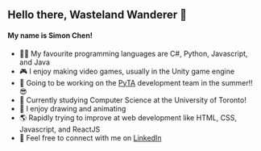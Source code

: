 ## Hello there, Wasteland Wanderer 👋
#### My name is Simon Chen!
- 👨‍💻 My favourite programming languages are C#, Python, Javascript, and Java
- 🎮 I enjoy making video games, usually in the Unity game engine
- 🐍 Going to be working on the [PyTA](https://github.com/pyta-uoft/pyta) development team in the summer!! 😎
- 🌲 Currently studying Computer Science at the University of Toronto!
- 🎨 I enjoy drawing and animating
- 🌎 Rapidly trying to improve at web development like HTML, CSS, Javascript, and ReactJS
- 💬 Feel free to connect with me on [LinkedIn](https://www.linkedin.com/in/simon-chen-58a117208/)
